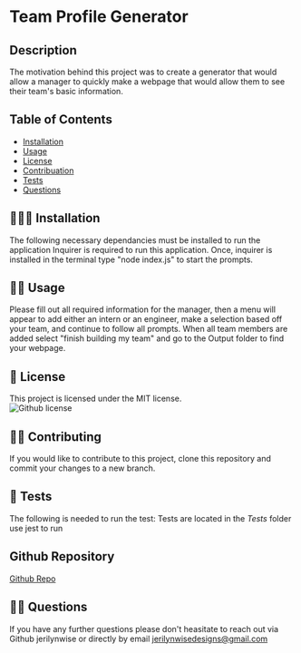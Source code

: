 # Team Profile Generator
  ## Description
  The motivation behind this project was to create a generator that would allow a manager to quickly make a webpage that would allow them to see their team's basic information.</br>
  
  ## Table of Contents

  * [Installation](#🧑🏻‍🔧-installation)</br>
  * [Usage](#👨‍💻-usage)</br>
  * [License](#🧾-license)</br>
  * [Contribuation](#👯‍♀️-contributing)</br>
  * [Tests](#📝-tests)</br>
  * [Questions](#🤷‍♀️-questions)</br>

  ## 🧑🏻‍🔧 Installation
  The following necessary dependancies must be installed to run the application
  Inquirer is required to run this application. Once, inquirer is installed in the terminal type "node index.js" to start the prompts.

  ## 👨‍💻 Usage
  Please fill out all required information for the manager, then a menu will appear to add either an intern or an engineer, make a selection based off your team, and continue to follow all prompts. When all team members are added select "finish building my team" and go to the Output folder to find your webpage.

  ## 🧾 License
  This project is licensed under the MIT license.</br>
  ![Github license](https://img.shields.io/badge/license-MIT-blue.svg)

  ## 👯‍♀️ Contributing
  If you would like to contribute to this project, clone this repository and commit your changes to a new branch.

  ## 📝 Tests 
   The following is needed to run the test: Tests are located in the _Tests_ folder use jest to run 

  ## Github Repository
  [Github Repo](https://github.com/jerilynwise/team-profile)
  
  ## 🤷‍♀️ Questions 
  If you have any further questions please don't heasitate to reach out via Github jerilynwise or directly by email jerilynwisedesigns@gmail.com